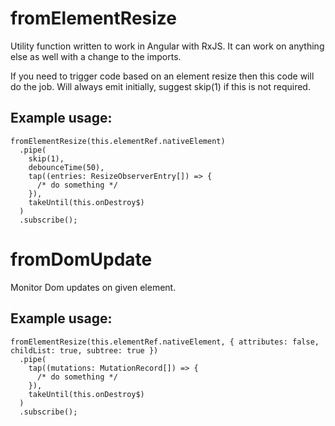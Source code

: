 # fromElementResize

Utility function written to work in Angular with RxJS.  It can work on anything else as well with a change to the imports.

If you need to trigger code based on an element resize then this code will do the job. Will always emit initially, suggest skip(1) if this is not required.

## Example usage:

```
fromElementResize(this.elementRef.nativeElement)
  .pipe(
    skip(1),
    debounceTime(50),
    tap((entries: ResizeObserverEntry[]) => {
      /* do something */
    }),
    takeUntil(this.onDestroy$)
  )
  .subscribe();
```

# fromDomUpdate

Monitor Dom updates on given element.

## Example usage:

```
fromElementResize(this.elementRef.nativeElement, { attributes: false, childList: true, subtree: true })
  .pipe(
    tap((mutations: MutationRecord[]) => {
      /* do something */
    }),
    takeUntil(this.onDestroy$)
  )
  .subscribe();
```
